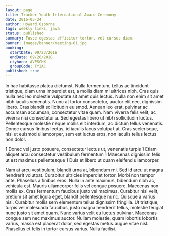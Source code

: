 ```yaml
---
layout: page
title: Tracker Youth International Award Ceremony
date: 2016-05-24
author: Howard Osborne
tags: weekly links, java
status: published
summary: Fusce egestas efficitur tortor, vel cursus diam.
banner: images/banner/meeting-01.jpg
booking:
  startDate: 09/23/2018
  endDate: 09/26/2018
  ctyhocn: AVPSCHX
  groupCode: TYIAC
published: true
---
```

In hac habitasse platea dictumst. Nulla fermentum, tellus ac tincidunt tristique, diam urna imperdiet est, a mollis diam mi ultrices nibh. Cras quis nulla nec leo molestie vulputate sit amet quis lectus. Nulla non enim sit amet nibh iaculis venenatis. Nunc at tortor consectetur, auctor elit nec, dignissim libero. Cras blandit sollicitudin euismod. Aenean leo erat, pulvinar ac accumsan accumsan, consectetur vitae quam. Nam viverra felis velit, ac viverra nisi consectetur a. Sed egestas libero ut nibh sollicitudin luctus. Pellentesque molestie neque mollis elit interdum, ac dictum tellus venenatis. Donec cursus finibus lectus, id iaculis lacus volutpat at. Cras scelerisque, nisl ut euismod ullamcorper, sem est luctus eros, non iaculis tellus lectus non dolor.

1 Donec vel justo posuere, consectetur lectus ut, venenatis turpis
1 Etiam aliquet arcu consectetur vestibulum fermentum
1 Maecenas dignissim felis ut est maximus pellentesque
1 Duis et libero ut quam eleifend ullamcorper.

Nam at arcu vestibulum, blandit urna at, bibendum mi. Sed id arcu ut magna hendrerit volutpat. Curabitur ultricies imperdiet tortor. Morbi non tempor ante. Phasellus a finibus eros. Nulla in ante maximus, bibendum nibh ac, vehicula est. Mauris ullamcorper felis vel congue posuere. Maecenas non mollis ex. Cras fermentum faucibus justo vel maximus.
Curabitur nisl velit, pretium sit amet ligula eget, blandit pellentesque nunc. Quisque a varius nisi. Curabitur mollis sem elementum tellus dignissim fringilla. Ut tristique, turpis vel malesuada faucibus, justo magna hendrerit tellus, molestie feugiat nunc justo sit amet quam. Nunc varius velit eu luctus pulvinar. Maecenas congue sem nec maximus auctor. Nullam molestie, quam lobortis lobortis varius, massa est placerat dolor, sed egestas metus augue vitae nisl. Phasellus et felis in tortor cursus varius. Nulla facilisi.
